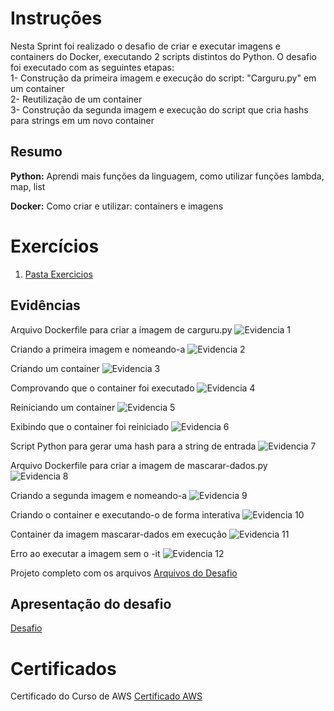 # Instruções

Nesta Sprint foi realizado o desafio de criar e executar imagens e containers do Docker, executando 2 scripts distintos do Python. O desafio foi executado com as seguintes etapas:<br>
1- Construção da primeira imagem e execução do script: "Carguru.py" em um container<br>
2- Reutilização de um container<br>
3- Construção da segunda imagem e execução do script que cria hashs para strings em um novo container

## Resumo

**Python:** Aprendi mais funções da linguagem, como utilizar funções lambda, map, list

**Docker:** Como criar e utilizar: containers e imagens

# Exercícios

1. [Pasta Exercicios](exercicios/)

## Evidências

Arquivo Dockerfile para criar a imagem de carguru.py
![Evidencia 1](evidencias/01.png)

Criando a primeira imagem e nomeando-a
![Evidencia 2](evidencias/02.png) 

Criando um container
![Evidencia 3](evidencias/03.png)

Comprovando que o container foi executado
![Evidencia 4](evidencias/04.png)

Reiniciando um container
![Evidencia 5](evidencias/05.png)

Exibindo que o container foi reiniciado
![Evidencia 6](evidencias/06.png)

Script Python para gerar uma hash para a string de entrada
![Evidencia 7](evidencias/07.png)

Arquivo Dockerfile para criar a imagem de mascarar-dados.py
![Evidencia 8](evidencias/08.png)

Criando a segunda imagem e nomeando-a
![Evidencia 9](evidencias/09.png)

Criando o container e executando-o de forma interativa
![Evidencia 10](evidencias/10.png)

Container da imagem mascarar-dados em execução
![Evidencia 11](evidencias/11.png)

Erro ao executar a imagem sem o -it
![Evidencia 12](evidencias/110.png)

Projeto completo com os arquivos
[Arquivos do Desafio](desafio/)

## Apresentação do desafio

[Desafio](desafio/README.md)

# Certificados

Certificado do Curso de AWS
[Certificado AWS](certificados/AWS.pdf)